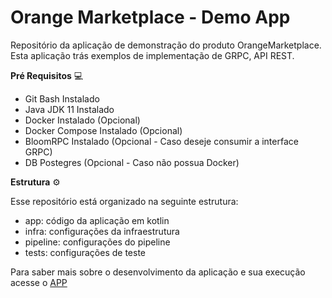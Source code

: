 

# Orange Marketplace - Demo App

Repositório da aplicação de demonstração do produto OrangeMarketplace.
Esta aplicação trás exemplos de implementação de GRPC, API REST.

**Pré Requisitos** 💻

- Git Bash Instalado
- Java JDK 11 Instalado
- Docker Instalado (Opcional)
- Docker Compose Instalado (Opcional)
- BloomRPC Instalado (Opcional - Caso deseje consumir a interface GRPC)
- DB Postegres (Opcional - Caso não possua Docker)

**Estrutura** ⚙️

Esse repositório está organizado na seguinte estrutura:
- app: código da aplicação em kotlin
- infra: configurações da infraestrutura
- pipeline: configurações do pipeline
- tests: configurações de teste

Para saber mais sobre o desenvolvimento da aplicação e sua execução acesse o [APP](https://github.com/diegofortunato/marketplace-hexagonal/tree/master/app)


